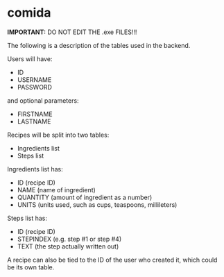 # comida

<b>IMPORTANT:</b> DO NOT EDIT THE .exe FILES!!!

The following is a description of the tables used in the backend.

Users will have:
- ID
- USERNAME
- PASSWORD

and optional parameters:
- FIRSTNAME
- LASTNAME

Recipes will be split into two tables:
- Ingredients list
- Steps list

Ingredients list has:
- ID (recipe ID)
- NAME (name of ingredient)
- QUANTITY (amount of ingredient as a number)
- UNITS (units used, such as cups, teaspoons, millileters)

Steps list has:
- ID (recipe ID)
- STEPINDEX (e.g. step #1 or step #4)
- TEXT (the step actually written out)

A recipe can also be tied to the ID of the user who created it, which could be its own table.
